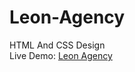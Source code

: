 <h1>Leon-Agency</h1>
HTML And CSS Design
<br>
Live Demo: <a href="osamaaayman.github.io/Leon-Agency/" alt="">Leon Agency</a>
